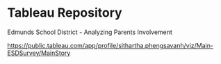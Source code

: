 # Tableau Repository

Edmunds School District - Analyzing Parents Involvement

https://public.tableau.com/app/profile/sithartha.phengsavanh/viz/Main-ESDSurvey/MainStory
